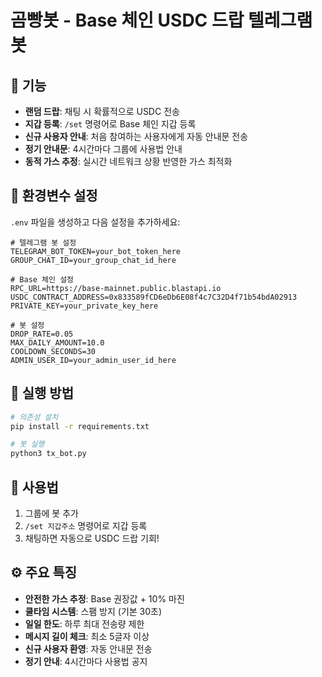 # 곰빵봇 - Base 체인 USDC 드랍 텔레그램 봇

## 🤖 기능
- **랜덤 드랍**: 채팅 시 확률적으로 USDC 전송
- **지갑 등록**: `/set` 명령어로 Base 체인 지갑 등록
- **신규 사용자 안내**: 처음 참여하는 사용자에게 자동 안내문 전송
- **정기 안내문**: 4시간마다 그룹에 사용법 안내
- **동적 가스 추정**: 실시간 네트워크 상황 반영한 가스 최적화

## 🔧 환경변수 설정

`.env` 파일을 생성하고 다음 설정을 추가하세요:

```env
# 텔레그램 봇 설정
TELEGRAM_BOT_TOKEN=your_bot_token_here
GROUP_CHAT_ID=your_group_chat_id_here

# Base 체인 설정  
RPC_URL=https://base-mainnet.public.blastapi.io
USDC_CONTRACT_ADDRESS=0x833589fCD6eDb6E08f4c7C32D4f71b54bdA02913
PRIVATE_KEY=your_private_key_here

# 봇 설정
DROP_RATE=0.05
MAX_DAILY_AMOUNT=10.0
COOLDOWN_SECONDS=30
ADMIN_USER_ID=your_admin_user_id_here
```

## 🚀 실행 방법

```bash
# 의존성 설치
pip install -r requirements.txt

# 봇 실행
python3 tx_bot.py
```

## 📝 사용법

1. 그룹에 봇 추가
2. `/set 지갑주소` 명령어로 지갑 등록
3. 채팅하면 자동으로 USDC 드랍 기회!

## ⚙️ 주요 특징

- **안전한 가스 추정**: Base 권장값 + 10% 마진
- **쿨타임 시스템**: 스팸 방지 (기본 30초)
- **일일 한도**: 하루 최대 전송량 제한
- **메시지 길이 체크**: 최소 5글자 이상
- **신규 사용자 환영**: 자동 안내문 전송
- **정기 안내**: 4시간마다 사용법 공지
